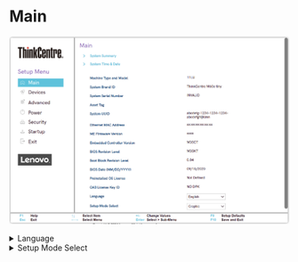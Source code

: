 # Main #
![](./img/tc_main.png)

<details><summary>Language</summary>

Options:

1.  **English**
2.	French
3.  Russian
4.  Chinese (Mandarin)

<!-- NO WMI -->


</details>

<details><summary>Setup Mode Select</summary>

<!-- MODEL: S only-->

Options:

1.  **Text** - simple text interface with navigation and actions available only via keyboard. Default.
2.	Graphic - graphical interface with possibility to additionally use mouse for navigation and actions.

<!-- NO WMI -->


</details>